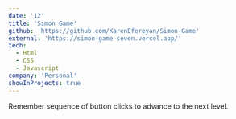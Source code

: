 ```yaml
---
date: '12'
title: 'Simon Game'
github: 'https://github.com/KarenEfereyan/Simon-Game'
external: 'https://simon-game-seven.vercel.app/'
tech:
  - Html
  - CSS
  - Javascript
company: 'Personal'
showInProjects: true
---
```

    
Remember sequence of button clicks to advance to the next level.